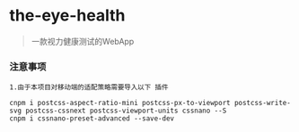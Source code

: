 # the-eye-health
> 一款视力健康测试的WebApp


### 注意事项
	1.由于本项目对移动端的适配策略需要导入以下 插件

```
cnpm i postcss-aspect-ratio-mini postcss-px-to-viewport postcss-write-svg postcss-cssnext postcss-viewport-units cssnano --S 
cnpm i cssnano-preset-advanced --save-dev
```
